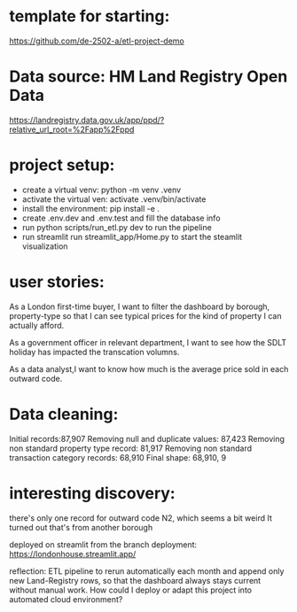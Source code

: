 # template for starting:
https://github.com/de-2502-a/etl-project-demo

# Data source: HM Land Registry Open Data
https://landregistry.data.gov.uk/app/ppd/?relative_url_root=%2Fapp%2Fppd

# project setup:
- create a virtual venv: python -m venv .venv
- activate the virtual ven: activate .venv/bin/activate
- install the environment: pip install -e .
- create .env.dev and .env.test and fill the database info
- run python scripts/run_etl.py dev to run the pipeline
- run streamlit run streamlit_app/Home.py to start the steamlit visualization


# user stories:
As a London first-time buyer, I want to filter the dashboard by borough, property-type so that I can see typical prices for the kind of property I can actually afford.

As a government officer in relevant department, I want to see how the SDLT holiday has impacted the transcation volumns.

As a data analyst,I want to know how much is the average price sold in each outward code.




# Data cleaning:
Initial records:87,907
Removing null and duplicate values: 87,423
Removing non standard property type record: 81,917
Removing non standard transaction category records: 68,910
Final shape: 68,910, 9

# interesting discovery:
there's only one record for outward code N2, which seems a bit weird
It turned out that's from another borough

deployed on streamlit from the branch deployment:
https://londonhouse.streamlit.app/

reflection:
ETL pipeline to rerun automatically each month and append only new Land-Registry rows, so that the dashboard always stays current without manual work.
How could I deploy or adapt this project into automated cloud environment?